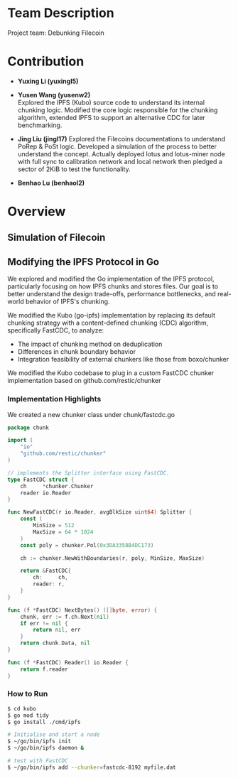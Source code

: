 # Team Description

Project team: Debunking Filecoin


# Contribution


- **Yuxing Li (yuxingl5)**  

- **Yusen Wang (yusenw2)**  
Explored the IPFS (Kubo) source code to understand its internal chunking logic.
Modified the core logic responsible for the chunking algorithm, extended IPFS to support an alternative CDC for later benchmarking.

- **Jing Liu (jingl17)**
Explored the Filecoins documentations to understand PoRep & PoSt logic. Developed a simulation of the process to better understand the concept.
Actually deployed lotus and lotus-miner node with full sync to calibration network and local network then pledged a sector of 2KiB to test the functionality.

- **Benhao Lu (benhaol2)**  


# Overview

## Simulation of Filecoin

## Modifying the IPFS Protocol in Go

We explored and modified the Go implementation of the IPFS protocol, particularly focusing on how IPFS chunks and stores files. Our goal is to better understand the design trade-offs, performance bottlenecks, and real-world behavior of IPFS's chunking. 

We modified the Kubo (go-ipfs) implementation by replacing its default chunking strategy with a content-defined chunking (CDC) algorithm, specifically FastCDC, to analyze:
- The impact of chunking method on deduplication
- Differences in chunk boundary behavior
- Integration feasibility of external chunkers like those from boxo/chunker

We modified the Kubo codebase to plug in a custom FastCDC chunker implementation based on github.com/restic/chunker

### Implementation Highlights

We created a new chunker class under chunk/fastcdc.go

```go
package chunk

import (
	"io"
	"github.com/restic/chunker"
)

// implements the Splitter interface using FastCDC.
type FastCDC struct {
	ch     *chunker.Chunker
	reader io.Reader
}

func NewFastCDC(r io.Reader, avgBlkSize uint64) Splitter {
	const (
		MinSize = 512
		MaxSize = 64 * 1024
	)
	const poly = chunker.Pol(0x3DA3358B4DC173)

	ch := chunker.NewWithBoundaries(r, poly, MinSize, MaxSize)

	return &FastCDC{
		ch:     ch,
		reader: r,
	}
}

func (f *FastCDC) NextBytes() ([]byte, error) {
	chunk, err := f.ch.Next(nil)
	if err != nil {
		return nil, err
	}
	return chunk.Data, nil
}

func (f *FastCDC) Reader() io.Reader {
	return f.reader
}
```
### How to Run

```bash
$ cd kubo
$ go mod tidy       
$ go install ./cmd/ipfs

# Initialise and start a node
$ ~/go/bin/ipfs init
$ ~/go/bin/ipfs daemon &

# test with FastCDC
$ ~/go/bin/ipfs add --chunker=fastcdc-8192 myfile.dat
```
### 
